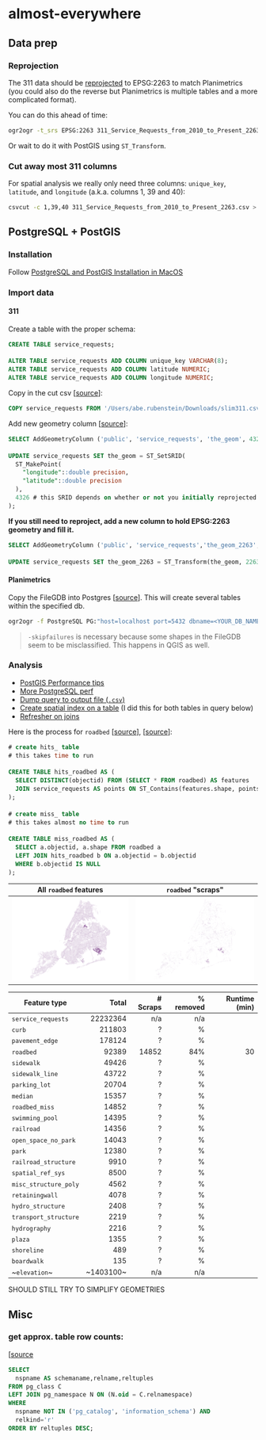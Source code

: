 # almost-everywhere

## Data prep

### Reprojection

The 311 data should be [reprojected](https://www.nceas.ucsb.edu/scicomp/recipes/gdal-reproject) to EPSG:2263 to match Planimetrics (you could also do the reverse but Planimetrics is multiple tables and a more complicated format).

You can do this ahead of time:

```bash
ogr2ogr -t_srs EPSG:2263 311_Service_Requests_from_2010_to_Present_2263.csv 311_Service_Requests_from_2010_to_Present.csv
```

Or wait to do it with PostGIS using `ST_Transform`.

### Cut away most 311 columns

For spatial analysis we really only need three columns: `unique_key`, `latitude`, and `longitude` (a.k.a. columns 1, 39 and 40):

```bash
csvcut -c 1,39,40 311_Service_Requests_from_2010_to_Present_2263.csv > slim311.csv
```


## PostgreSQL + PostGIS

### Installation

Follow [PostgreSQL and PostGIS Installation in MacOS](https://medium.com/@Umesh_Kafle/postgresql-and-postgis-installation-in-mac-os-87fa98a6814d)

### Import data



#### 311

Create a table with the proper schema:

```sql
CREATE TABLE service_requests;

ALTER TABLE service_requests ADD COLUMN unique_key VARCHAR(8);
ALTER TABLE service_requests ADD COLUMN latitude NUMERIC;
ALTER TABLE service_requests ADD COLUMN longitude NUMERIC;
```

Copy in the cut csv [[source](https://dataschool.com/learn-sql/importing-data-from-csv-in-postgresql/)]:

```sql
COPY service_requests FROM '/Users/abe.rubenstein/Downloads/slim311.csv' DELIMITER ',' CSV HEADER;
```

Add new geometry column [[source](https://medium.com/@paylakatel/part-2-postgis-at-the-city-of-boston-711cf30cf1f3)]:

```sql
SELECT AddGeometryColumn ('public', 'service_requests', 'the_geom', 4326, 'POINT', 2);

UPDATE service_requests SET the_geom = ST_SetSRID(
  ST_MakePoint(
    "longitude"::double precision,
    "latitude"::double precision
  ),
  4326 # this SRID depends on whether or not you initially reprojected 
);
```

**If you still need to reproject, add a new column to hold EPSG:2263 geometry and fill it.**

```sql
SELECT AddGeometryColumn ('public', 'service_requests','the_geom_2263',2263,'POINT',2);

UPDATE service_requests SET the_geom_2263 = ST_Transform(the_geom, 2263);
```

#### Planimetrics

Copy the FileGDB into Postgres [[source](https://gis.stackexchange.com/a/83325/52312)]. This will create several tables within the specified db.

```bash
ogr2ogr -f PostgreSQL PG:"host=localhost port=5432 dbname=<YOUR_DB_NAME> user=<YOUR_USER>" NYC_DoITT_Planimetric_OpenData.gdb -overwrite -progress -skipfailures --config PG_USE_COPY YES
```

> `-skipfailures` is necessary because some shapes in the FileGDB seem to be misclassified. This happens in QGIS as well.

### Analysis

- [PostGIS Performance tips](https://postgis.net/docs/performance_tips.html)
- [More PostgreSQL perf](https://www.cybertec-postgresql.com/en/postgresql-parallel-create-index-for-better-performance/)
- [Dump query to output file (`.csv`)](https://www.postgresql.org/message-id/15392.46537.511719.871128%40elsick.csl.co.uk)
- [Create spatial index on a table](https://postgis.net/workshops/postgis-intro/indexing.html) (I did this for both tables in query below)
- [Refresher on joins](https://www.codeproject.com/Articles/33052/Visual-Representation-of-SQL-Joins)



Here is the process for `roadbed` [[source](https://gis.stackexchange.com/a/284910/52312)], [[source](https://www.codeproject.com/Articles/33052/Visual-Representation-of-SQL-Joins)]:

```sql
# create hits_ table
# this takes time to run

CREATE TABLE hits_roadbed AS (
  SELECT DISTINCT(objectid) FROM (SELECT * FROM roadbed) AS features
  JOIN service_requests AS points ON ST_Contains(features.shape, points.the_geom_2263)
);

# create miss_ table
# this takes almost no time to run

CREATE TABLE miss_roadbed AS (
  SELECT a.objectid, a.shape FROM roadbed a
  LEFT JOIN hits_roadbed b ON a.objectid = b.objectid
  WHERE b.objectid IS NULL
);
```

All `roadbed` features|`roadbed` "scraps"
-----|-----
![hits](./roadbed_all.png)|![miss](./roadbed_miss.png)

 Feature type|Total|# Scraps|% removed|Runtime (min)
-----|-----:|-----:|-----:|----:
`service_requests`|22232364|n/a|n/a
`curb`|211803|?|%
`pavement_edge`|178124|?|%
`roadbed`|92389|14852|84%|30
`sidewalk`|49426|?|%
`sidewalk_line`|43722|?|%
`parking_lot`|20704|?|%
`median`|15357|?|%
`roadbed_miss`|14852|?|%
`swimming_pool`|14395|?|%
`railroad`|14356|?|%
`open_space_no_park`|14043|?|%
`park`|12380|?|%
`railroad_structure`|9910|?|%
`spatial_ref_sys`|8500|?|%
`misc_structure_poly`|4562|?|%
`retainingwall`|4078|?|%
`hydro_structure`|2408|?|%
`transport_structure`|2219|?|%
`hydrography`|2216|?|%
`plaza`|1355|?|%
`shoreline`|489|?|%
`boardwalk`|135|?|%
~`elevation`~|~1403100~|n/a|n/a

SHOULD STILL TRY TO SIMPLIFY GEOMETRIES


## Misc

### get approx. table row counts:
[[source](https://stackoverflow.com/questions/2596670/how-do-you-find-the-row-count-for-all-your-tables-in-]postgres)

```sql
SELECT 
  nspname AS schemaname,relname,reltuples
FROM pg_class C
LEFT JOIN pg_namespace N ON (N.oid = C.relnamespace)
WHERE 
  nspname NOT IN ('pg_catalog', 'information_schema') AND
  relkind='r' 
ORDER BY reltuples DESC;
```
